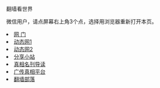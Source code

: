 翻墙看世界

微信用户，请点屏幕右上角3个点，选择用浏览器重新打开本页。
</div>
<li><a href="https://github.com/ogate2/ogate"   title="" target="_blank" class="style1">网      门</a></li>
<li><a  href="https://github.com/hao369/a/wiki/jyg" title="" target="_blank" class="style1">动态网1</a></li>
<li><a  href="https://github.com/cunzhen99/free99/blob/master/README.md" title="" target="_blank" class="style1">动态网2</a></li>
<li><a  href="https://github.com/tv365/tv365/blob/master/README.md" title="" target="_blank" class="style1">分享小站</a></li>
<li><a  href="https://github.com/5fan/88/wiki" title="" target="_blank" class="style1">真相名刊导读</a></li>
<li><a href="https://github.com/bannedbook/fanqiang/wiki?test=&from=message&isappinstalled=0"   title="" target="_blank" class="style1">广传真相平台</a></li>
<li><a href="https://github.com/osurf/osurf/blob/master/README.md?test=&from=message&isappinstalled=0"   title="" target="_blank" class="style1">翻墙部落</a></li>

